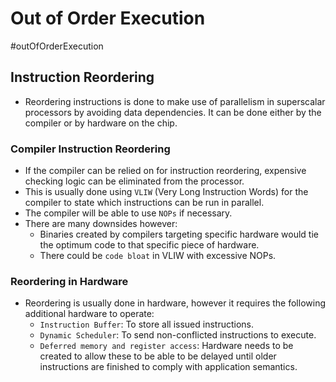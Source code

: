 # Out of Order Execution
#outOfOrderExecution
## Instruction Reordering
* Reordering instructions is done to make use of parallelism in superscalar processors by avoiding data dependencies. It can be done either by the compiler or by hardware on the chip.
### Compiler Instruction Reordering
* If the compiler can be relied on for instruction reordering, expensive checking logic can be eliminated from the processor.
* This is usually done using `VLIW` (Very Long Instruction Words) for the compiler to state which instructions can be run in parallel.
* The compiler will be able to use `NOPs` if necessary.
* There are many downsides however: 
	* Binaries created by compilers targeting specific hardware would tie the optimum code to that specific piece of hardware.
	* There could be `code bloat` in VLIW with excessive NOPs.

### Reordering in Hardware
* Reordering is usually done in hardware, however it requires the following additional hardware to operate: 
	* `Instruction Buffer`: To store all issued instructions.
	* `Dynamic Scheduler`: To send non-conflicted instructions to execute. 
	* `Deferred memory and register access`: Hardware needs to be created to allow these to be able to be delayed until older instructions are finished to comply with application semantics.